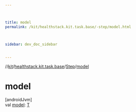 ```yaml
---



title: model
permalink: /kit/healthstack.kit.task.base/-step/model.html



sidebar: dev_doc_sidebar


---
```




//[kit](/kit.html)/[healthstack.kit.task.base](../index.html)/[Step](index.html)/[model](model.html)



# model



[androidJvm]\
val [model](model.html): [T](index.html)






